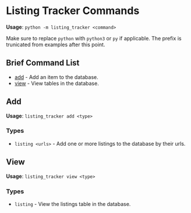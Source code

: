 # Listing Tracker Commands
**Usage**: `python -m listing_tracker <command>`

Make sure to replace `python` with `python3` or `py` if applicable. The prefix is trunicated from examples after this point.

## Brief Command List
* [add](#Add) - Add an item to the database.
* [view](#View) - View tables in the database.

## Add
**Usage**: `listing_tracker add <type>`

### Types
* `listing <urls>` - Add one or more listings to the database by their urls.

## View
**Usage**: `listing_tracker view <type>`

### Types
* `listing` - View the listings table in the database.
